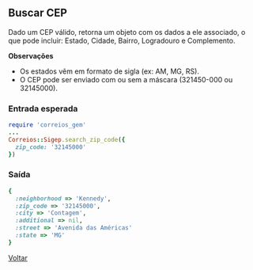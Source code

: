 ## Buscar CEP

Dado um CEP válido, retorna um objeto com os dados a ele associado, o que pode incluir: Estado, Cidade, Bairro, Logradouro e Complemento.


__Observações__
* Os estados vêm em formato de sigla (ex: AM, MG, RS).
* O CEP pode ser enviado com ou sem a máscara (321450-000 ou 32145000).

### Entrada esperada

```ruby
require 'correios_gem'
...
Correios::Sigep.search_zip_code({
  zip_code: '32145000'
})
```

### Saída

```ruby
{
  :neighborhood => 'Kennedy',
  :zip_code => '32145000',
  :city => 'Contagem',
  :additional => nil,
  :street => 'Avenida das Américas'
  :state => 'MG'
}
```

[Voltar](../../README.md#Utilização)

